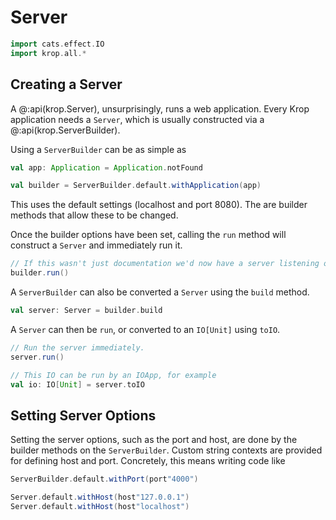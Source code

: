 # Server

```scala mdoc:invisible
import cats.effect.IO
import krop.all.*
```

## Creating a Server

A @:api(krop.Server), unsurprisingly, runs a web application. Every Krop application needs a `Server`, which is usually constructed via a @:api(krop.ServerBuilder).

Using a `ServerBuilder` can be as simple as

```scala mdoc:silent
val app: Application = Application.notFound

val builder = ServerBuilder.default.withApplication(app)
```

This uses the default settings (localhost and port 8080). The are builder methods that allow these to be changed.

Once the builder options have been set, calling the `run` method will construct a `Server` and immediately run it.

```scala 
// If this wasn't just documentation we'd now have a server listening on port 8080.
builder.run()
```

A `ServerBuilder` can also be converted a `Server` using the `build` method.

```scala mdoc:silent
val server: Server = builder.build
```

A `Server` can then be `run`, or converted to an `IO[Unit]`  using `toIO`.

```scala
// Run the server immediately.
server.run()
```
```scala mdoc:silent
// This IO can be run by an IOApp, for example
val io: IO[Unit] = server.toIO
```


## Setting Server Options

Setting the server options, such as the port and host, are done by the builder methods on the `ServerBuilder`. Custom string contexts are provided for defining host and port. Concretely, this means writing code like

```scala mdoc:silent
ServerBuilder.default.withPort(port"4000")

Server.default.withHost(host"127.0.0.1")
Server.default.withHost(host"localhost")
```
